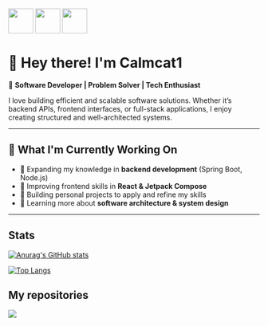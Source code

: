 <html>


<br>
<link rel="stylesheet" href="https://cdn.jsdelivr.net/gh/devicons/devicon@v2.15.1/devicon.min.css">

<p float="left" >
<img src="https://cdn.jsdelivr.net/gh/devicons/devicon/icons/linkedin/linkedin-original.svg" width="50px"/>
<img src="https://cdn.jsdelivr.net/gh/devicons/devicon/icons/python/python-original.svg" width="50px" />
<img src="https://cdn.jsdelivr.net/gh/devicons/devicon/icons/github/github-original.svg" width="50px"/>

</p>
          
          
</html>

# 👋 Hey there! I'm Calmcat1  

🚀 **Software Developer | Problem Solver | Tech Enthusiast**  

I love building efficient and scalable software solutions. Whether it’s backend APIs, frontend interfaces, or full-stack applications, I enjoy creating structured and well-architected systems.  

---

## 🌱 What I'm Currently Working On  
- 🔹 Expanding my knowledge in **backend development** (Spring Boot, Node.js)  
- 🔹 Improving frontend skills in **React & Jetpack Compose**  
- 🔹 Building personal projects to apply and refine my skills  
- 🔹 Learning more about **software architecture & system design**  

---


## Stats

<p float="left">
          
[![Anurag's GitHub stats](https://github-readme-stats.vercel.app/api?username=calmcat1&theme=radical&rank_icon=github)](https://github.com/anuraghazra/github-readme-stats)

[![Top Langs](https://github-readme-stats.vercel.app/api/top-langs/?username=calmcat1&hide=TeX&layout=donut&theme=dark)](https://github.com/anuraghazra/github-readme-stats)

</p>

## My repositories
<a href="https://github.com/Calmcat1/ContactsAppSourceCode">
  <img align="center" src="https://github-readme-stats.vercel.app/api/pin/?username=calmcat1&repo=ContactsAppSourceCode&theme=synthwave" />
</a>

